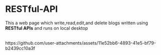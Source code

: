 # RESTful-API
<p>This a web page which write,read,edit,and delete blogs written using <b>RESTful APIs</b> and runs on local desktop</p>
<br>
https://github.com/user-attachments/assets/11e52bb6-4893-41e5-bf79-b2439cc10a3f


